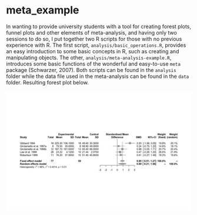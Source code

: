 # meta_example

In wanting to provide university students with a tool for creating forest plots, funnel plots and other elements of meta-analysis, and having only two sessions to do so, I put together two R scripts for those with no previous experience with R. The first script, `analysis/basic_operations.R`, provides an easy introduction to some basic concepts in R, such as creating and manipulating objects. The other, `analysis/meta-analysis-example.R`, introduces some basic functions of the wonderful and easy-to-use `meta` package (Schwarzer, 2007). Both scripts can be found in the `analysis` folder while the data file used in the meta-analysis can be found in the `data` folder. Resulting forest plot below. 

![Interventions](images/law_fig3_forest.jpeg)
